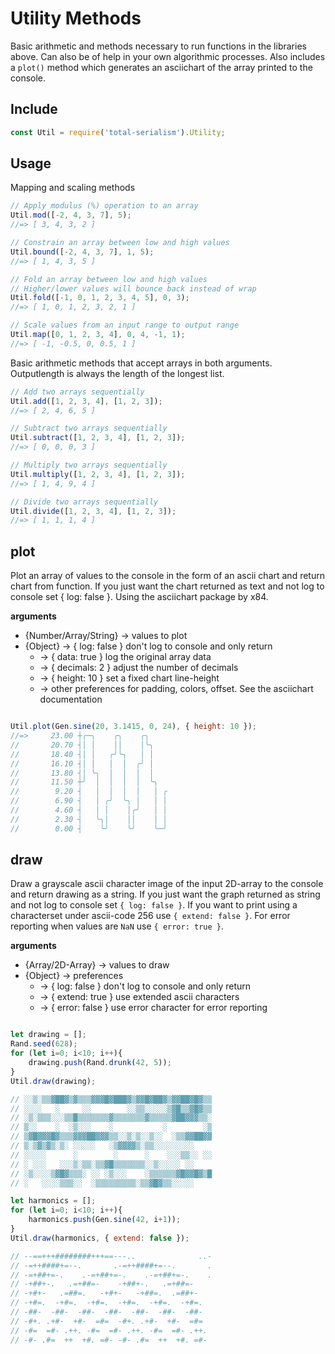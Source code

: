 # Utility Methods

Basic arithmetic and methods necessary to run functions in the libraries above. Can also be of help in your own algorithmic processes. Also includes a `plot()` method which generates an asciichart of the array printed to the console.

## Include

```js
const Util = require('total-serialism').Utility;
```

## Usage

Mapping and scaling methods

```js
// Apply modulus (%) operation to an array
Util.mod([-2, 4, 3, 7], 5);
//=> [ 3, 4, 3, 2 ] 

// Constrain an array between low and high values
Util.bound([-2, 4, 3, 7], 1, 5);
//=> [ 1, 4, 3, 5 ] 

// Fold an array between low and high values
// Higher/lower values will bounce back instead of wrap
Util.fold([-1, 0, 1, 2, 3, 4, 5], 0, 3);
//=> [ 1, 0, 1, 2, 3, 2, 1 ]

// Scale values from an input range to output range
Util.map([0, 1, 2, 3, 4], 0, 4, -1, 1);
//=> [ -1, -0.5, 0, 0.5, 1 ] 
```

Basic arithmetic methods that accept arrays in both arguments. Outputlength is always the length of the longest list. 

```js
// Add two arrays sequentially
Util.add([1, 2, 3, 4], [1, 2, 3]);
//=> [ 2, 4, 6, 5 ] 

// Subtract two arrays sequentially
Util.subtract([1, 2, 3, 4], [1, 2, 3]);
//=> [ 0, 0, 0, 3 ] 

// Multiply two arrays sequentially
Util.multiply([1, 2, 3, 4], [1, 2, 3]);
//=> [ 1, 4, 9, 4 ] 

// Divide two arrays sequentially
Util.divide([1, 2, 3, 4], [1, 2, 3]);
//=> [ 1, 1, 1, 4 ] 
```

## plot

Plot an array of values to the console in the form of an ascii chart and return chart from function. If you just want the chart returned as text and not log to console set { log: false }. Using the asciichart package by x84. 

**arguments**
- {Number/Array/String} -> values to plot
- {Object} -> { log: false } don't log to console and only return
	- -> { data: true } log the original array data
	- -> { decimals: 2 } adjust the number of decimals
	- -> { height: 10 } set a fixed chart line-height
	- -> other preferences for padding, colors, offset. See the asciichart documentation

```js 

Util.plot(Gen.sine(20, 3.1415, 0, 24), { height: 10 });
//=>     23.00 ┼╭─╮    ╭╮    ╭╮     
//       20.70 ┤│ │    ││    │╰╮    
//       18.40 ┤│ │   ╭╯╰╮   │ │    
//       16.10 ┤│ │   │  │  ╭╯ │    
//       13.80 ┤│ ╰╮  │  │  │  │    
//       11.50 ┼╯  │  │  │  │  ╰╮   
//        9.20 ┤   │  │  │  │   │ ╭ 
//        6.90 ┤   │ ╭╯  ╰╮ │   │ │ 
//        4.60 ┤   │ │    │╭╯   │ │ 
//        2.30 ┤   ╰╮│    ││    │ │ 
//        0.00 ┤    ╰╯    ╰╯    ╰─╯  

```

## draw

Draw a grayscale ascii character image of the input 2D-array to the console and return drawing as a string. If you just want the graph returned as string and not log to console set `{ log: false }`. If you want to print using a characterset under ascii-code 256 use `{ extend: false }`. For error reporting when values are `NaN` use `{ error: true }`.

**arguments**

- {Array/2D-Array} -> values to draw
- {Object} -> preferences
	- -> { log: false } don't log to console and only return
	- -> { extend: true } use extended ascii characters
	- -> { error: false } use error character for error reporting

```js 

let drawing = [];
Rand.seed(628);
for (let i=0; i<10; i++){
	drawing.push(Rand.drunk(42, 5));
}
Util.draw(drawing);

// ░░▒░▒▒▓██▓▒▓▒▒▒▓▓▓█▓███▓▒▓▓█▓██▓▒▓▓██▓█▓▒▒
// ░░░░   ░     ░░        ░░▒▒░░░░░▒▓█▒▒▓█▓▒▒
// ░▒░▒▒▒░░░▒▒█▒▒▒▒▒▒▒▓▒▒▒▒▒▒▒▓▒▒▒▒▒▓██▓▓▓▒▒░
// ▒░░    ░  ░▒░░░    ░           ░        ░▒
// ▒▓█▓▓▓█▓▒▒▒▓▓▓██▓▓▓▒▒░░▒░▒░░▒░░  ░▒▒▓▓██▓▓
// ▒░▒▓▒▓▒░▒░ ░░░░░   ░▒▓▓▓▓▒░▒▒░░░░░░░░░    
// ░░░░░      ░        ░      ░    ░░░▒▒░░ ░░
// ░ ░░░   ░░░▒░▒▒░▒▒▓█▒▒▒▒▒▒▒░░▒░░░░░ ░░    
// ░▒░░░░▒▓█▓▒▒▒░ ░░ ░▒░░░    ░▒▒▒▒▒▒▓█▓▓█▓▒█
// ░   ░░░░▒▒▒░░  ░▒▒▒▒▒▒▒▒▒░▒▒▓█▓▒▒░░░░░    

let harmonics = [];
for (let i=0; i<10; i++){
	harmonics.push(Gen.sine(42, i+1));
}
Util.draw(harmonics, { extend: false });

// --==+++########+++==---..              ..-
// -=++####+=--.       .-=++####+=--.       .
// -=+##+=-.    .-=+##+=-.    .-=+##+=-.    .
// -+##+-.   .=+##=-    -+##+-.   .=+##=-    
// -+#+-   .=##=.   -+#+-   -+##=.  .=##+-   
// -+#=.  -+#=.  -+#=.  -+#=.  -+#=.  -+#=.  
// -##-  -##-  -##-  -##-  -##-  -##-  -##-  
// -#+. .+#-  +#-  =#=  -#+. .+#-  +#-  =#=  
// -#=  =#- .++. -#=  =#- .++. -#=  =#- .++. 
// -#- .#=  ++  +#. =#- -#- .#=  ++  +#. =#- 

```